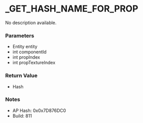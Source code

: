 # _GET_HASH_NAME_FOR_PROP

No description available.

### Parameters
* Entity entity
* int componentId
* int propIndex
* int propTextureIndex

### Return Value
* Hash

### Notes
* AP Hash: 0x0x7D876DC0
* Build: 811


